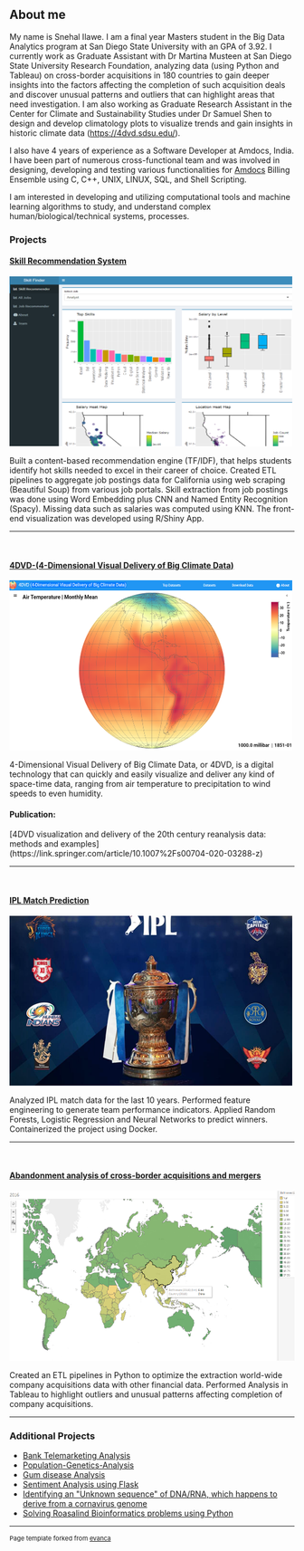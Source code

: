 ## About me
My name is Snehal Ilawe. I am a final year Masters student in the Big Data Analytics program at San Diego State University with an GPA of 3.92. I currently work as Graduate Assistant with Dr Martina Musteen  at San Diego State University Research Foundation, analyzing data (using Python and Tableau) on cross-border acquisitions in 180 countries to gain deeper insights into the factors affecting the completion of such acquisition deals and discover unusual patterns and outliers that can highlight areas that need investigation. I am also working as Graduate Research Assistant in the Center for Climate and Sustainability Studies under Dr Samuel Shen to design and develop climatology plots to visualize trends and gain insights in historic climate data (https://4dvd.sdsu.edu/).

I also have 4 years of experience as a Software Developer at Amdocs, India. I have been part of numerous cross-functional team and was involved in designing, developing and testing various functionalities for [Amdocs](https://www.amdocs.com/) Billing Ensemble using C, C++, UNIX, LINUX, SQL, and Shell Scripting.

I am interested in developing and utilizing computational tools and machine learning algorithms to study, and understand complex human/biological/technical systems, processes.  


### Projects 
<h4><a href="https://snehalilawe.shinyapps.io/skills/">Skill Recommendation System</a></h4>
<img src="images/skill_recommen_sys.png?raw=true" width="500" height="300"/>

<p>
     Built a content-based recommendation engine (TF/IDF), that helps students identify hot skills needed to excel in their career of choice. Created ETL pipelines to aggregate job postings data for California using web scraping (Beautiful Soup) from various job portals. Skill extraction from job postings was done using Word Embedding plus CNN and Named Entity Recognition (Spacy). Missing data such as salaries was computed using KNN. The front-end visualization was developed using R/Shiny App.</p>
     
---
<br>
<h4><a href="https://4dvd.sdsu.edu/">4DVD-(4-Dimensional Visual Delivery of Big Climate Data)</a></h4>
<img src="images/4DVD.png?raw=true" width="500" height="300"/>
     
 <p>4-Dimensional Visual Delivery of Big Climate Data, or 4DVD, is a digital technology that can quickly and easily visualize and deliver any kind of space-time data, ranging from air temperature to precipitation to wind speeds to even humidity.</p>
 
 <h4> Publication:</h4>
 [4DVD visualization and delivery of the 20th century reanalysis data: methods and examples](https://link.springer.com/article/10.1007%2Fs00704-020-03288-z)
     
---
  <br>

<h4><a href="https://github.com/snehaldhadge/IPL_Match_Prediction_using_Docker">IPL Match Prediction</a></h4>
   <img src="images/IPL.png?raw=true" width="500" height="300"/>
  
 <p>Analyzed IPL match data for the last 10 years.
        Performed feature engineering to generate team performance indicators.
        Applied Random Forests, Logistic Regression and Neural Networks to predict winners.
        Containerized the project using Docker.</p>
 
---
<br>
<h4><a href="https://github.com/snehaldhadge/Rain_Project">Abandonment analysis of cross-border acquisitions and mergers</a></h4>
   <img src="https://github.com/snehaldhadge/snehaldhadge.github.io/blob/master/bmi_2016.png?raw=true" width="600" height="300"/>
  
 <p>
          Created an ETL pipelines in Python to optimize the extraction world-wide company acquisitions data with other financial data.
          Performed Analysis in Tableau to highlight outliers and unusual patterns affecting completion of company acquisitions. 
 </p>

---

### Additional Projects

- [Bank Telemarketing Analysis](https://github.com/snehaldhadge/Bank_Telemarketing_Python)
- [Population-Genetics-Analysis](https://github.com/snehaldhadge/Population-Genetics-Analysis)
- [Gum disease Analysis](https://github.com/snehaldhadge/Gum_Disease_Machine_learning)
- [Sentiment Analysis using Flask](https://github.com/snehaldhadge/SentimentAnlysis_using_Flask)
- [Identifying an "Unknown sequence" of DNA/RNA, which happens to derive from a cornavirus genome](https://github.com/snehaldhadge/BioInformatics)
- [Solving Roasalind Bioinformatics problems using Python](https://github.com/snehaldhadge/Rosalind_BioInformatics)






---
<p style="font-size:11px">Page template forked from <a href="https://github.com/evanca/quick-portfolio">evanca</a></p>
<!-- Remove above link if you don't want to attibute -->
